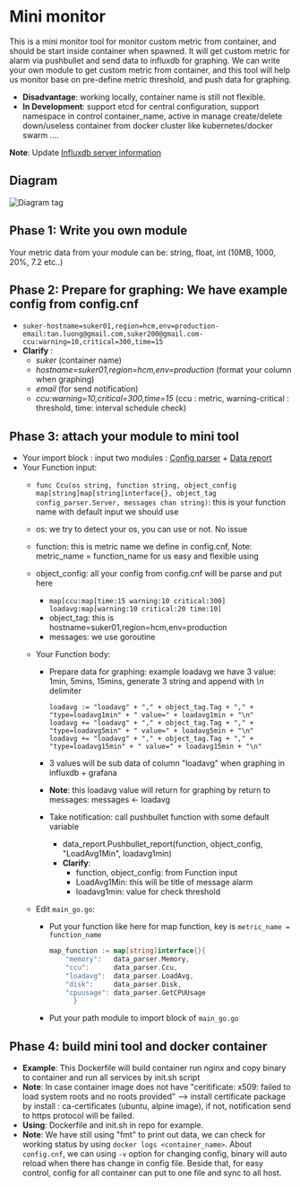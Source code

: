 # Mini monitor

This is a mini monitor tool for monitor custom metric from container, and should be start inside container when spawned. It will get custom metric for alarm  via pushbullet and send data to influxdb for graphing.
We can write your own module to get custom metric from container, and this tool will help us monitor base on pre-define metric threshold, and push data for graphing.

- **Disadvantage**: working locally, container name is still not flexible.
- **In Development**: support etcd for central configuration, support namespace in control container_name, active in manage create/delete down/useless container from docker cluster like kubernetes/docker swarm ....

**Note**: Update [Influxdb server information](https://github.com/suker200/minimonitor/blob/master/data_report/influxdb_report.go)

## Diagram
![Diagram tag](https://raw.githubusercontent.com/suker200/minimonitor/master/diagram_minimonitor.png)

## Phase 1: Write you own module
Your metric data from your module can be: string, float, int (10MB, 1000, 20%, 7.2 etc..)

## Phase 2: Prepare for graphing: We have example config from config.cnf
- `suker-hostname=suker01,region=hcm,env=production-email:tan.luong@gmail.com,suker200@gmail.com-ccu:warning=10,critical=300,time=15`
- **Clarify** :
  + *suker* (container name)
  + *hostname=suker01,region=hcm,env=production* (format your column when graphing)
  + *email* (for send notification)
  + *ccu:warning=10,critical=300,time=15* (ccu : metric, warning-critical : threshold, time: interval schedule check)

## Phase 3: attach your module to mini tool
- Your import block : input two modules : [Config parser](https://github.com/suker200/minimonitor/tree/master/config_parser) + [Data report](https://github.com/suker200/minimonitor/tree/master/data_report)
- Your Function input:
  + `func Ccu(os string, function string, object_config map[string]map[string]interface{}, object_tag config_parser.Server, messages chan string)`: this is your function name with default input we should use
  + os: we try to detect your os, you can use or not. No issue
  + function: this is metric name we define in config.cnf, Note: metric_name = function_name for us easy and flexible using
  + object_config: all your config from config.cnf will be parse and put here
    - `map[ccu:map[time:15 warning:10 critical:300] loadavg:map[warning:10 critical:20 time:10]`
    - object_tag: this is hostname=suker01,region=hcm,env=production
    - messages: we use goroutine

  + Your Function body:
    - Prepare data for graphing: example loadavg we have 3 value: 1min, 5mins, 15mins, generate 3 string and append with *\n* delimiter
        ```
        loadavg := "loadavg" + "," + object_tag.Tag + "," + "type=loadavg1min" + " value=" + loadavg1min + "\n"
        loadavg += "loadavg" + "," + object_tag.Tag + "," + "type=loadavg5min" + " value=" + loadavg5min + "\n"
        loadavg += "loadavg" + "," + object_tag.Tag + "," + "type=loadavg15min" + " value=" + loadavg15min + "\n"
        ```

    - 3 values will be sub data of column "loadavg" when graphing in influxdb + grafana
    - **Note**: this loadavg value will return for graphing by return to messages: messages <\- loadavg
    - Take notification: call pushbullet function with some default variable
      + data_report.Pushbullet_report(function, object_config, "LoadAvg1Min", loadavg1min)
      + **Clarify**:
        - function, object_config: from Function input
        - LoadAvg1Min: this will be title of message alarm
        - loadavg1min: value for check threshold

  + Edit `main_go.go`:
    - Put your function like here for map function, key is `metric_name = function_name`
        ```go
        map_function := map[string]interface{}{ 
            "memory":   data_parser.Memory,
            "ccu":      data_parser.Ccu,
            "loadavg":  data_parser.LoadAvg,
            "disk":     data_parser.Disk,
            "cpuusage": data_parser.GetCPUUsage
			  }
        ```
    - Put your path module to import block of `main_go.go`

## Phase 4: build mini tool and docker container
  - **Example**: This Dockerfile will build container run nginx and copy binary to container and run all services by init.sh script
  - **Note**: In case container image does not have "ceritificate: x509: failed to load system roots and no roots provided" --> install certificate package by install : ca-certificates (ubuntu, alpine image), if not, notification send to https protocol will be failed.
  - **Using**: Dockerfile and init.sh in repo for example.
  - **Note**: We have still using "fmt" to print out data, we can check for working status by using `docker logs <container_name>`. About `config.cnf`, we can using `-v` option for changing config, binary will auto reload when there has change in config file. Beside that, for easy control, config for all container can put to one file and sync to all host.
